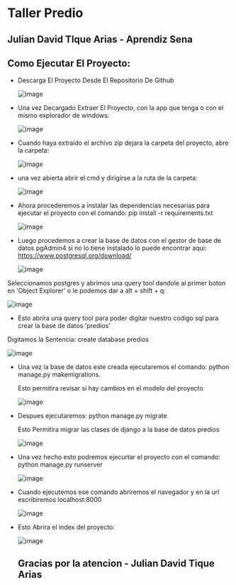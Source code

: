 # Taller Predio
## Julian David TIque Arias - Aprendiz Sena 
## Como Ejecutar El Proyecto:

* Descarga El Proyecto Desde El Repositorio De Github
  
    ![image](https://github.com/julian79110/taller_predio/assets/128442954/661e079b-6e53-4f29-b327-91f2c46fe813)

* Una vez Decargado Extraer El Proyecto, con la app que tenga o con el mismo explorador de windows:

    ![image](https://github.com/julian79110/taller_predio/assets/128442954/33f0d873-f447-432a-b58a-6379da99bcd4)

* Cuando haya extraido el archivo zip dejara la carpeta del proyecto, abre la carpeta:
  
  ![image](https://github.com/julian79110/taller_predio/assets/128442954/04dc75a1-0284-427a-af49-b7e56e74e696)
  
* una vez abierta abrir el cmd y dirigirse a la ruta de la carpeta:

    ![image](https://github.com/julian79110/taller_predio/assets/128442954/8201f5d7-4802-4827-8926-c0e029d329f8)
  
* Ahora procederemos a instalar las dependencias necesarias para ejecutar el proyecto con el comando: pip install -r requirements.txt

  ![image](https://github.com/julian79110/taller_predio/assets/128442954/83525d39-de30-4dba-ab7a-733b89424e87)

* Luego procedemos a crear la base de datos con el gestor de base de datos pgAdmin4 si no lo tiene instalado lo puede encontrar aqui: https://www.postgresql.org/download/

    ![image](https://github.com/julian79110/taller_predio/assets/128442954/56a02004-04e0-4dc6-b72d-474fec6327b3)

Seleccionamos postgres y abrimos una query tool dandole al primer boton en 'Object Explorer' o le podemos dar a alt + shift + q:

  ![image](https://github.com/julian79110/taller_predio/assets/128442954/48c7bd13-6fa5-4250-850b-a97cba991206)

* Esto abrira una query tool para poder digitar nuestro codigo sql para crear la base de datos 'predios'

Digitamos la Sentencia: create database predios

  ![image](https://github.com/julian79110/taller_predio/assets/128442954/cd9cad4f-cc51-4757-bfb2-5907a3fe9959)
  
* Una vez la base de datos este creada ejecutaremos el comando: python manage.py makemigrations.
  
  Esto permitira revisar si hay cambios en el modelo del proyecto

    ![image](https://github.com/julian79110/taller_predio/assets/128442954/30587833-bf75-4d53-8fb4-73e947e4bf7e)
  
* Despues ejecutaremos: python manage.py migrate

    Esto Permitira migrar las clases de django a la base de datos predios

    ![image](https://github.com/julian79110/taller_predio/assets/128442954/5e548de1-ff9b-4241-9192-c955bd8eef56)

* Una vez hecho esto podremos ejecurtar el proyecto con el comando: python manage.py runserver

    ![image](https://github.com/julian79110/taller_predio/assets/128442954/aa07ed3e-f50a-4596-a90b-383488e74d6d)

* Cuando ejecutemos ese comando abriremos el navegador y en la url escribiremos localhost:8000

    ![image](https://github.com/julian79110/taller_predio/assets/128442954/1aa8eed9-39c9-4be9-a98a-77be9ef3fc8d)

* Esto Abrira el index del proyecto:

    ![image](https://github.com/julian79110/taller_predio/assets/128442954/0ff494a4-0bc6-4810-91e8-be24bf7aa49d)

  ## Gracias por la atencion - Julian David Tique Arias






